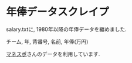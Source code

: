 年俸データスクレイプ
===

salary.txtに, 1980年以降の年俸データを纏めました. 

チーム, 年, 背番号, 名前, 年俸(万円) 

[マネスポ](http://www.monespo.com)さんのデータを利用しています.


